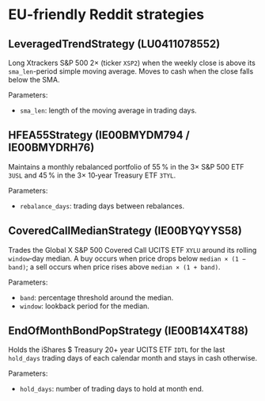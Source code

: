# EU-friendly Reddit strategies

## LeveragedTrendStrategy (LU0411078552)

Long Xtrackers S&P 500 2× (ticker `XSP2`) when the weekly close is above its
`sma_len`-period simple moving average. Moves to cash when the close falls below
the SMA.

Parameters:
- `sma_len`: length of the moving average in trading days.

## HFEA55Strategy (IE00BMYDM794 / IE00BMYDRH76)

Maintains a monthly rebalanced portfolio of 55 % in the 3× S&P 500 ETF `3USL`
and 45 % in the 3× 10‑year Treasury ETF `3TYL`.

Parameters:
- `rebalance_days`: trading days between rebalances.

## CoveredCallMedianStrategy (IE00BYQYYS58)

Trades the Global X S&P 500 Covered Call UCITS ETF `XYLU` around its rolling
`window`‑day median. A buy occurs when price drops below `median × (1 − band)`;
a sell occurs when price rises above `median × (1 + band)`.

Parameters:
- `band`: percentage threshold around the median.
- `window`: lookback period for the median.

## EndOfMonthBondPopStrategy (IE00B14X4T88)

Holds the iShares $ Treasury 20+ year UCITS ETF `IDTL` for the last
`hold_days` trading days of each calendar month and stays in cash otherwise.

Parameters:
- `hold_days`: number of trading days to hold at month end.

